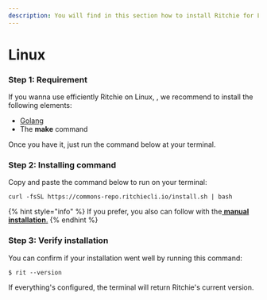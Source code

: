 ```yaml
---
description: You will find in this section how to install Ritchie for Linux.
---
```


# Linux

### Step 1: Requirement

If you wanna use efficiently Ritchie on Linux, , we recommend to install the following elements:

* [Golang](https://golang.org/doc/install)
* The **make** command

Once you have it, just run the command below at your terminal. 

### Step 2: Installing command

Copy and paste the command below to run on your terminal: 

```text
curl -fsSL https://commons-repo.ritchiecli.io/install.sh | bash
```

{% hint style="info" %}
If you prefer, you also can follow with the[ **manual installation**.](manual-installation.md)
{% endhint %}

### Step 3: Verify installation 

You can confirm if your installation went well by running this command: 

```text
$ rit --version
```

If everything's configured, the terminal will return Ritchie's current version.  

